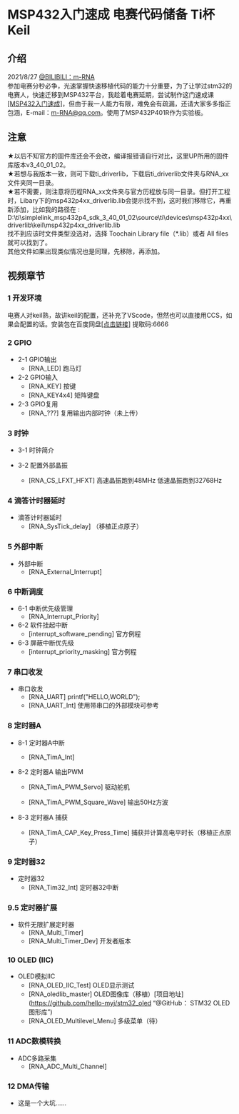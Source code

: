 # MSP432入门速成 电赛代码储备 Ti杯 Keil
## 介绍
2021/8/27  [@BILIBILI：m-RNA](https://space.bilibili.com/41224928  "@BILIBILI：m-RNA 个人主页")    
参加电赛分秒必争，光速掌握快速移植代码的能力十分重要，为了让学过stm32的电赛人，快速迁移到MSP432平台，我趁着电赛延期，尝试制作这门速成课[[MSP432入门速成]](https://www.bilibili.com/video/BV1Rb4y1z7K "Bilibili: MSP432入门速成")，但由于我一人能力有限，难免会有疏漏，还请大家多多指正包涵，E-mail：m-RNA@qq.com。使用了MSP432P401R作为实验板。

## 注意
★以后不知官方的固件库还会不会改，编译报错请自行对比，这里UP所用的固件库版本v3_40_01_02。  
★若想与我版本一致，则可下载ti_driverlib，下载后ti_driverlib文件夹与RNA_xx文件夹同一目录。  
★若不需要，则注意将历程RNA_xx文件夹与官方历程放与同一目录。但打开工程时，Libary下的msp432p4xx_driverlib.lib会提示找不到，这时我们移除它，再重新添加，比如我的路径在 :
D:\ti\simplelink_msp432p4_sdk_3_40_01_02\source\ti\devices\msp432p4xx\driverlib\keil\msp432p4xx_driverlib.lib  
找不到应该时文件类型没选对，选择 Toochain Library file（*.lib）或者 All files 就可以找到了。  
其他文件如果出现类似情况也是同理，先移除，再添加。

## 视频章节
### 1 开发环境  
​        电赛人对keil熟，故讲keil的配置，还补充了VScode，但然也可以直接用CCS，如果会配置的话。安装包在百度网盘[[点击链接]](https://pan.baidu.com/s/10Wg93SwzNaGChqZna_vXQA) 提取码:6666

### 2 GPIO
- 2-1 GPIO输出
    - [RNA_LED]      跑马灯      
- 2-2 GPIO输入  
  - [RNA_KEY]         按键  
  - [RNA_KEY4x4]   矩阵键盘  
- 2-3 GPIO复用  
    - [RNA_???]     复用输出内部时钟（未上传）

### 3 时钟
- 3-1 时钟简介  

- 3-2 配置外部晶振  
  - [RNA_CS_LFXT_HFXT]  高速晶振跑到48MHz 低速晶振跑到32768Hz 

### 4 滴答计时器延时
- 滴答计时器延时  
  - [RNA_SysTick_delay] （移植正点原子） 

### 5 外部中断  
- 外部中断  
  - [RNA_External_Interrupt]   

### 6 中断调度
- 6-1 中断优先级管理  
  - [RNA_Interrupt_Priority]  
- 6-2 软件挂起中断  
  - [interrupt_software_pending]  官方例程  
- 6-3 屏蔽中断优先级  
  - [interrupt_priority_masking]    官方例程 

### 7 串口收发  

- 串口收发  
  - [RNA_UART]          printf("HELLO,WORLD");  
  - [RNA_UART_Int]   使用带串口的外部模块可参考  

### 8 定时器A
- 8-1 定时器A中断  
  - [RNA_TimA_Int]   

- 8-2 定时器A 输出PWM  
  - [RNA_TimA_PWM_Servo]   驱动舵机  
  
  - [RNA_TimA_PWM_Square_Wave]   输出50Hz方波  
  
- 8-3 定时器A 捕获  

  - [RNA_TimA_CAP_Key_Press_Time]   捕获并计算高电平时长（移植正点原子）

### 9 定时器32
- 定时器32
  - [RNA_Tim32_Int]       定时器32中断
### 9.5 定时器扩展

- 软件无限扩展定时器
    - [RNA_Multi_Timer] 
    - [RNA_Multi_Timer_Dev]  开发者版本

### 10 OLED (IIC)
- OLED模拟IIC
  - [RNA_OLED_IIC_Test]       OLED显示测试
  - [RNA_oledlib_master] OLED图像库（移植）[项目地址](https://github.com/hello-myj/stm32_oled “@GitHub： STM32 OLED图形库”)
  - [RNA_OLED_Multilevel_Menu]  多级菜单（待）

### 11 ADC数模转换
- ADC多路采集
  - [RNA_ADC_Multi_Channel]
### 12 DMA传输
- 这是一个大坑......